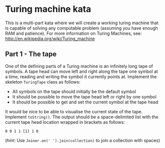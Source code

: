 Turing machine kata
===================

This is a multi-part kata where we will create a working turing machine that is capable of solving any computable
problem (assuming you have enough RAM and patience). For more information on Turing Machines, see:
<http://en.wikipedia.org/wiki/Turing_machine>

Part 1 - The tape
-----------------

One of the defining parts of a Turing machine is an infinitely long tape of symbols. A tape head can move left
and right along the tape one symbol at a time, reading and writing the symbol it currently points at. Implement the
skeleton `TuringTape` class as follows:

- All symbols on the tape should initially be the default symbol
- It should be possible to move the tape head left or right by one symbol
- It should be possible to get and set the current symbol at the tape head

It would be nice to be able to visualise the current state of the tape. Implement `toString()`. The output should be
a space-delimited list with the current tape head location wrapped in brackets as follows:

`0 0 1 1 [1] 1 0`

(*hint*: Use `Joiner.on(' ').join(collection)` to join a collection with spaces)